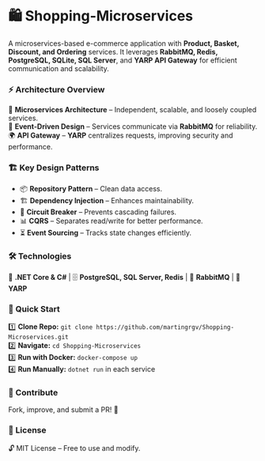 # 🛍️ Shopping-Microservices  

A microservices-based e-commerce application with **Product, Basket, Discount, and Ordering** services. It leverages **RabbitMQ, Redis, PostgreSQL, SQLite, SQL Server**, and **YARP API Gateway** for efficient communication and scalability.  

### ⚡ Architecture Overview  

🚀 **Microservices Architecture** – Independent, scalable, and loosely coupled services.  
🔄 **Event-Driven Design** – Services communicate via **RabbitMQ** for reliability.  
🌍 **API Gateway** – **YARP** centralizes requests, improving security and performance.  

### 🏗️ Key Design Patterns  

- 📦 **Repository Pattern** – Clean data access.  
- 🏗️ **Dependency Injection** – Enhances maintainability.  
- 🚨 **Circuit Breaker** – Prevents cascading failures.  
- 📊 **CQRS** – Separates read/write for better performance.  
- ⏳ **Event Sourcing** – Tracks state changes efficiently.  

### 🛠️ Technologies  

🔹 **.NET Core & C#** | 🗄 **PostgreSQL, SQL Server, Redis** | 📨 **RabbitMQ** | 🔀 **YARP**  

### 🚀 Quick Start  

1️⃣ **Clone Repo:** `git clone https://github.com/martingrgv/Shopping-Microservices.git`  
2️⃣ **Navigate:** `cd Shopping-Microservices`  
3️⃣ **Run with Docker:** `docker-compose up`  
4️⃣ **Run Manually:** `dotnet run` in each service  

### 🤝 Contribute  

Fork, improve, and submit a PR! 🚀  

### 📜 License  

🔓 MIT License – Free to use and modify.
